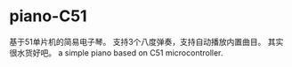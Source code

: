 # piano-C51

基于51单片机的简易电子琴。
支持3个八度弹奏，支持自动播放内置曲目。
其实很水货好吧。
a simple piano based on C51 microcontroller.
